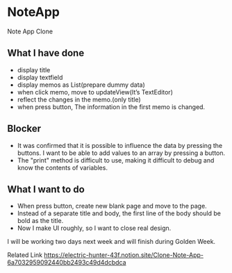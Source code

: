 # NoteApp
Note App Clone

## What I have done

- display title
- display textfield
- display memos as List(prepare dummy data)
- when click memo, move to updateView(It’s TextEditor)
- reflect the changes in the memo.(only title)
- when press button, The information in the first memo is changed.

## Blocker

- It was confirmed that it is possible to influence the data by pressing the buttons.
I want to be able to add values to an array by pressing a button.
- The "print" method is difficult to use, making it difficult to debug and know the contents of variables.

## What I want to do

- When press button, create new blank page and move to the page.
- Instead of a separate title and body, the first line of the body should be bold as the title.
- Now I make UI roughly, so I want to close real design.

I will be working two days next week and will finish during Golden Week.

Related Link
https://electric-hunter-43f.notion.site/Clone-Note-App-6a7032959092440bb2493c49d4dcbdca
